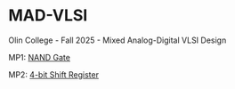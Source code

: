 # MAD-VLSI
Olin College - Fall 2025 - Mixed Analog-Digital VLSI Design


MP1: [NAND Gate](https://github.com/sparshgup/MAD-VLSI/tree/main/MP1)

MP2: [4-bit Shift Register](https://github.com/sparshgup/MAD-VLSI/tree/main/MP2)

